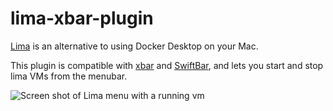 # lima-xbar-plugin

[Lima](https://github.com/lima-vm/lima) is an alternative to using Docker Desktop on your Mac.

This plugin is compatible with [xbar](https://xbarapp.com/) and [SwiftBar](https://github.com/swiftbar/SwiftBar), and lets you start and stop lima VMs from the menubar.

![Screen shot of Lima menu with a running vm](https://raw.githubusercontent.com/unixorn/lima-xbar-plugin/main/pix/limactl-screen-shot.png)